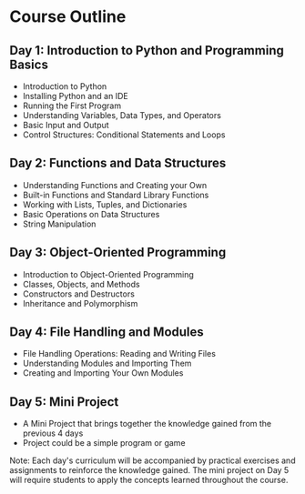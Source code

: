 # Course Outline

## Day 1: Introduction to Python and Programming Basics
- Introduction to Python
- Installing Python and an IDE
- Running the First Program
- Understanding Variables, Data Types, and Operators
- Basic Input and Output
- Control Structures: Conditional Statements and Loops

## Day 2: Functions and Data Structures
- Understanding Functions and Creating your Own
- Built-in Functions and Standard Library Functions
- Working with Lists, Tuples, and Dictionaries
- Basic Operations on Data Structures
- String Manipulation

## Day 3: Object-Oriented Programming
- Introduction to Object-Oriented Programming
- Classes, Objects, and Methods
- Constructors and Destructors
- Inheritance and Polymorphism

## Day 4: File Handling and Modules
- File Handling Operations: Reading and Writing Files
- Understanding Modules and Importing Them
- Creating and Importing Your Own Modules

## Day 5: Mini Project
- A Mini Project that brings together the knowledge gained from the previous 4 days
- Project could be a simple program or game

Note: Each day's curriculum will be accompanied by practical exercises and assignments to reinforce the knowledge gained. The mini project on Day 5 will require students to apply the concepts learned throughout the course.
